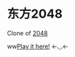 # 东方2048
Clone of [2048](http://gabrielecirulli.github.io/2048/)

ww[Play it here!](http://necolo.github.io/touhou2048) ←◡←